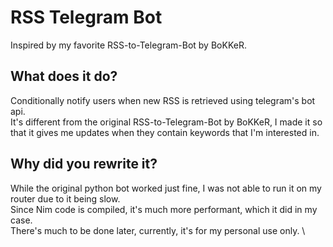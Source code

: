 # RSS Telegram Bot
 Inspired by my favorite RSS-to-Telegram-Bot by BoKKeR.
 

## What does it do?
 Conditionally notify users when new RSS is retrieved using telegram's bot api. \
 It's different from the original RSS-to-Telegram-Bot by BoKKeR, I made it so that it gives me updates when they contain keywords that I'm interested in.

## Why did you rewrite it?
 While the original python bot worked just fine, I was not able to run it on my router due to it being slow. \
 Since Nim code is compiled, it's much more performant, which it did in my case. \
 There's much to be done later, currently, it's for my personal use only.
\ 
